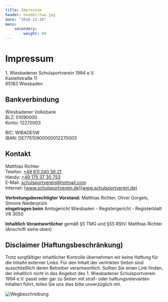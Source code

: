 ```yaml
---
title: Impressum
header: header/two.jpg
date: "2016-12-10"
menu: 
    secondary:
        weight: 80
---
```


# Impressum
1\. Wiesbadener Schulsportverein 1994 e.V.  
Kastellstraße 11  
65183 Wiesbaden  

## Bankverbindung
Wiesbadener Volksbank  
BLZ: 51090000  
Konto: 12270003  

BIC: WIBADE5W  
IBAN: DE77510900000012270003  


## Kontakt
Matthias Richter  
Telefon: [+49 611 240 56 21](tel:+496112405621)  
Handy: [+49 175 37 30 753](tel:+491753730753)  
E-Mail: [schulsportverein@hotmail.com](mailto:schulsportverein@hotmail.com)    
Internet: [www.schulsportverein.de](www.schulsportverein.de)  

**Vertretungsberechtigter Vorstand:** Matthias Richter, Oliver Gorgels, Simone Niederprüm  
**eingetragen beim** Amtsgericht Wiesbaden - Registergericht - Registerblatt VR 3050 

**Inhaltlich Verantwortlicher** gemäß §5 TMG und §55 RStV: Matthias Richter (Anschrift siehe oben)  

## Disclaimer (Haftungsbeschränkung)
Trotz sorgfältiger inhaltlicher Kontrolle übernehmen wir keine Haftung für die Inhalte externer Links. Für den Inhalt der verlinkten Seiten sind ausschließlich deren Betreiber verantwortlich. Sollten Sie einen Link finden, der inhaltlich nicht in das Angebot des 1. Wiesbadener Schulsportverein 1994 e.V. passt oder gar zu Seiten mit straf- oder haftungsrelevanten Inhalten führt, teilen Sie uns dies bitte unverzüglich mit.

![Wegbeschreibung](wegbeschreibung.png)
